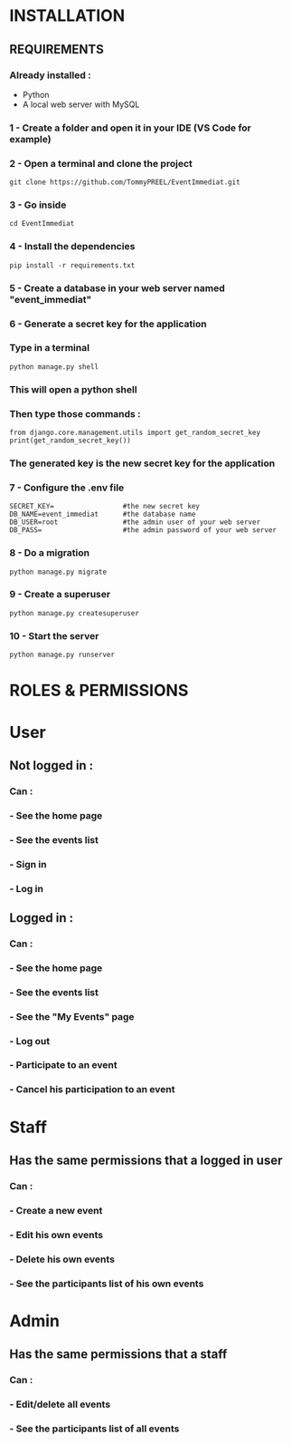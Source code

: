 # INSTALLATION
## REQUIREMENTS
### Already installed :
- Python
- A local web server with MySQL
### 1 - Create a folder and open it in your IDE (VS Code for example)
### 2 - Open a terminal and clone the project
```
git clone https://github.com/TommyPREEL/EventImmediat.git
```
### 3 - Go inside
```
cd EventImmediat
```
### 4 - Install the dependencies
```
pip install -r requirements.txt
```
### 5 - Create a database in your web server named "event_immediat"

### 6 - Generate a secret key for the application
### Type in a terminal 
```
python manage.py shell
```
### This will open a python shell
### Then type those commands :
```
from django.core.management.utils import get_random_secret_key
print(get_random_secret_key())
```
### The generated key is the new secret key for the application

### 7 - Configure the .env file
```
SECRET_KEY=                 #the new secret key
DB_NAME=event_immediat      #the database name
DB_USER=root                #the admin user of your web server
DB_PASS=                    #the admin password of your web server
```
### 8 - Do a migration
```
python manage.py migrate
```
### 9 - Create a superuser
```
python manage.py createsuperuser
```
### 10 - Start the server 
```
python manage.py runserver
```
# ROLES & PERMISSIONS

# User 
## Not logged in :
### Can : 
### - See the home page
### - See the events list
### - Sign in
### - Log in

## Logged in :
### Can : 
### - See the home page
### - See the events list
### - See the "My Events" page
### - Log out
### - Participate to an event
### - Cancel his participation to an event

# Staff
## Has the same permissions that a logged in user 
### Can : 
### - Create a new event
### - Edit his own events
### - Delete his own events
### - See the participants list of his own events

# Admin
## Has the same permissions that a staff
### Can :
### - Edit/delete all events
### - See the participants list of all events